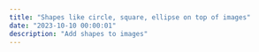 ```yaml
---
title: "Shapes like circle, square, ellipse on top of images"
date: "2023-10-10 00:00:01"
description: "Add shapes to images"
---
```


